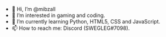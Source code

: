 - 👋 Hi, I’m @mibzall
- 👀 I’m interested in gaming and coding.
- 🌱 I’m currently learning Python, HTML5, CSS and JavaScript.
- 📫 How to reach me: Discord (SWEGLEG#7098).


<!---
mibzall/mibzall is a ✨ special ✨ repository because its `README.md` (this file) appears on your GitHub profile.
You can click the Preview link to take a look at your changes.
--->
